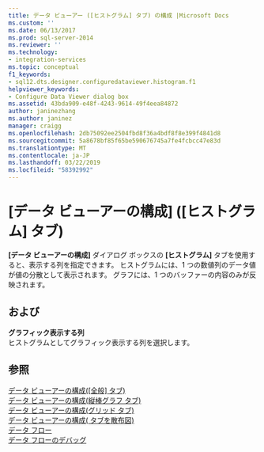 ```yaml
---
title: データ ビューアー ([ヒストグラム] タブ) の構成 |Microsoft Docs
ms.custom: ''
ms.date: 06/13/2017
ms.prod: sql-server-2014
ms.reviewer: ''
ms.technology:
- integration-services
ms.topic: conceptual
f1_keywords:
- sql12.dts.designer.configuredataviewer.histogram.f1
helpviewer_keywords:
- Configure Data Viewer dialog box
ms.assetid: 43bda909-e48f-4243-9614-49f4eea84872
author: janinezhang
ms.author: janinez
manager: craigg
ms.openlocfilehash: 2db75092ee2504fbd8f36a4bdf8f8e399f4841d8
ms.sourcegitcommit: 5a8678bf85f65be590676745a7fe4fcbcc47e83d
ms.translationtype: MT
ms.contentlocale: ja-JP
ms.lasthandoff: 03/22/2019
ms.locfileid: "58392992"
---
```

# <a name="configure-data-viewer-histogram-tab"></a>[データ ビューアーの構成] ([ヒストグラム] タブ)
  **[データ ビューアーの構成]** ダイアログ ボックスの **[ヒストグラム]** タブを使用すると、表示する列を指定できます。 ヒストグラムには、1 つの数値列のデータ値が値の分散として表示されます。 グラフには、1 つのバッファーの内容のみが反映されます。  
  
## <a name="options"></a>および  
 **グラフィック表示する列**  
 ヒストグラムとしてグラフィック表示する列を選択します。  
  
## <a name="see-also"></a>参照  
 [データ ビューアーの構成&#40;[全般] タブ&#41;](../../2014/integration-services/configure-data-viewer-general-tab.md)   
 [データ ビューアーの構成&#40;縦棒グラフ タブ&#41;](../../2014/integration-services/configure-data-viewer-column-chart-tab.md)   
 [データ ビューアーの構成&#40;グリッド タブ&#41;](../../2014/integration-services/configure-data-viewer-grid-tab.md)   
 [データ ビューアーの構成&#40; タブを散布図&#41;](../../2014/integration-services/configure-data-viewer-scatter-plot-tab.md)   
 [データ フロー](data-flow/data-flow.md)   
 [データ フローのデバッグ](troubleshooting/debugging-data-flow.md)  
  
  
